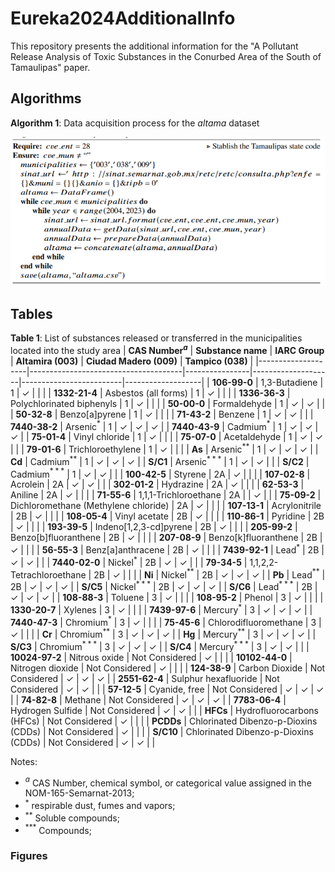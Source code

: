 # Eureka2024AdditionalInfo

This repository presents the additional information for the "A Pollutant Release Analysis of Toxic Substances in the Conurbed Area of the South of Tamaulipas" paper.

## Algorithms

**Algorithm 1**: Data acquisition process for the *altama* dataset

![image info](./figs/alg1.png)



## Tables
**Table 1**: List of substances released or transferred in the municipalities located into the study area
| **CAS Number$^a$** | **Substance name**                   | **IARC Group** | **Altamira (003)** | **Ciudad Madero (009)** | **Tampico (038)** |
|--------------------|--------------------------------------|----------------|--------------------|-------------------------|-------------------|
| **106-99-0**       | 1,3-Butadiene                        | 1              | &check;          |                         |                   |
| **1332-21-4**      | Asbestos (all forms)                 | 1              | &check;        |                         |                   |
| **1336-36-3**      | Polychlorinated biphenyls            | 1              | &check;        |                         |                   |
| **50-00-0**        | Formaldehyde                         | 1              | &check;        | &check;             |                   |
| **50-32-8**        | Benzo[a]pyrene                   | 1              | &check;        |                         |                   |
| **71-43-2**        | Benzene                              | 1              | &check;        | &check;             |                   |
| **7440-38-2**      | Arsenic$^*$                          | 1              | &check;        | &check;             | &check;       |
| **7440-43-9**      | Cadmium$^*$                          | 1              | &check;        | &check;             | &check;       |
| **75-01-4**        | Vinyl chloride                       | 1              | &check;        |                         |                   |
| **75-07-0**        | Acetaldehyde                         | 1              | &check;        | &check;             |                   |
| **79-01-6**        | Trichloroethylene                    | 1              | &check;        |                         |                   |
| **As**             | Arsenic$^{**}$                       | 1              | &check;        | &check;             | &check;       |
| **Cd**             | Cadmium$^{**}$                       | 1              | &check;        | &check;             | &check;       |
| **S/C1**           | Arsenic$^{***}$                      | 1              | &check;        | &check;             |                   |
| **S/C2**           | Cadmium$^{***}$                      | 1              | &check;        | &check;             |                   |
| **100-42-5**       | Styrene                              | 2A             | &check;        |                         |                   |
| **107-02-8**       | Acrolein                             | 2A             | &check;        | &check;             |                   |
| **302-01-2**       | Hydrazine                            | 2A             | &check;        |                         |                   |
| **62-53-3**        | Aniline                              | 2A             | &check;        |                         |                   |
| **71-55-6**        | 1,1,1-Trichloroethane                | 2A             |                    | &check;             |                   |
| **75-09-2**        | Dichloromethane (Methylene chloride) | 2A             | &check;        |                         |                   |
| **107-13-1**       | Acrylonitrile                        | 2B             | &check;        |                         |                   |
| **108-05-4**       | Vinyl acetate                        | 2B             | &check;        |                         |                   |
| **110-86-1**       | Pyridine                             | 2B             | &check;        |                         |                   |
| **193-39-5**       | Indeno[1,2,3-cd]pyrene           | 2B             | &check;        |                         |                   |
| **205-99-2**       | Benzo[b]fluoranthene             | 2B             | &check;        |                         |                   |
| **207-08-9**       | Benzo[k]fluoranthene             | 2B             | &check;        |                         |                   |
| **56-55-3**        | Benz[a]anthracene                | 2B             | &check;        |                         |                   |
| **7439-92-1**      | Lead$^*$                             | 2B             | &check;        | &check;             |                   |
| **7440-02-0**      | Nickel$^*$                           | 2B             | &check;        | &check;             |                   |
| **79-34-5**        | 1,1,2,2-Tetrachloroethane            | 2B             | &check;        |                         |                   |
| **Ni**             | Nickel$^{**}$                        | 2B             | &check;        | &check;             | &check;       |
| **Pb**             | Lead$^{**}$                          | 2B             | &check;        | &check;             | &check;       |
| **S/C5**           | Nickel$^{***}$                       | 2B             | &check;        | &check;             | &check;       |
| **S/C6**           | Lead$^{***}$                         | 2B             | &check;        | &check;             | &check;       |
| **108-88-3**       | Toluene                              | 3              | &check;        |                         |                   |
| **108-95-2**       | Phenol                               | 3              | &check;        |                         |                   |
| **1330-20-7**      | Xylenes                              | 3              | &check;        |                         |                   |
| **7439-97-6**      | Mercury$^*$                          | 3              | &check;        | &check;             | &check;       |
| **7440-47-3**      | Chromium$^*$                         | 3              | &check;        |                         |                   |
| **75-45-6**        | Chlorodifluoromethane                | 3              | &check;        |                         |                   |
| **Cr**             | Chromium$^{**}$                      | 3              | &check;        | &check;             | &check;       |
| **Hg**             | Mercury$^{**}$                       | 3              | &check;        | &check;             | &check;       |
| **S/C3**           | Chromium$^{***}$                     | 3              | &check;        | &check;             | &check;       |
| **S/C4**           | Mercury$^{***}$                      | 3              | &check;        | &check;             |                   |
| **10024-97-2**     | Nitrous oxide                        | Not Considered | &check;        |                         |                   |
| **10102-44-0**     | Nitrogen dioxide                     | Not Considered | &check;        |                         |                   |
| **124-38-9**       | Carbon Dioxide                       | Not Considered | &check;        | &check;             | &check;       |
| **2551-62-4**      | Sulphur hexafluoride                 | Not Considered | &check;        | &check;             |                   |
| **57-12-5**        | Cyanide, free                        | Not Considered | &check;        | &check;             | &check;       |
| **74-82-8**        | Methane                              | Not Considered | &check;        | &check;             | &check;       |
| **7783-06-4**      | Hydrogen Sulfide                     | Not Considered | &check;        | &check;             |                   |
| **HFCs**           | Hydrofluorocarbons (HFCs)            | Not Considered | &check;        |                         |                   |
| **PCDDs**          | Chlorinated Dibenzo-p-Dioxins (CDDs) | Not Considered | &check;        |                         |                   |
| **S/C10**          | Chlorinated Dibenzo-p-Dioxins (CDDs) | Not Considered | &check;        | &check;             |                   |

Notes:
* $^a$ CAS Number, chemical symbol, or categorical value assigned in the NOM-165-Semarnat-2013;
* $^*$ respirable dust, fumes and vapors;
* $^*$$^*$ Soluble compounds;
* $^*$$^*$$^*$ Compounds;

### Figures
